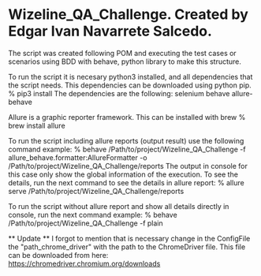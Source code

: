 # Wizeline_QA_Challenge. Created by Edgar Ivan Navarrete Salcedo.

The script was created following POM and executing the test cases or scenarios using BDD with behave, python library to make this structure.

To run the script it is necesary python3 installed, and all dependencies that the script needs. This dependencies can be downloaded using python pip.
% pip3 install <dependency>
The dependencies are the following:
selenium
behave
allure-behave

Allure is a graphic reporter framework. This can be installed with brew
% brew install allure

To run the script including allure reports (output result) use the following command example:
% behave /Path/to/project/Wizeline_QA_Challenge -f allure_behave.formatter:AllureFormatter -o /Path/to/project/Wizeline_QA_Challenge/reports
The output in console for this case only show the global information of the execution. To see the details, run the next command to see the details in allure report:
% allure serve /Path/to/project/Wizeline_QA_Challenge/reports

To run the script without allure report and show all details directly in console, run the next command example:
% behave /Path/to/project/Wizeline_QA_Challenge -f plain 

** Update **
I forgot to mention that is necessary change in the ConfigFile the "path_chrome_driver" with the path to the ChromeDriver file. 
This file can be downloaded from here: https://chromedriver.chromium.org/downloads 